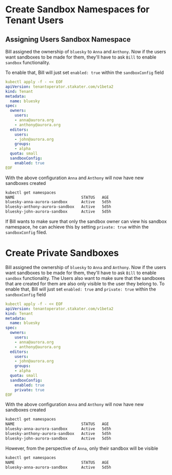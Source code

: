 # Create Sandbox Namespaces for Tenant Users


## Assigning Users Sandbox Namespace

Bill assigned the ownership of `bluesky` to `Anna` and `Anthony`. Now if the users want sandboxes to be made for them, they'll have to ask `Bill` to enable `sandbox` functionality.

To enable that, Bill will just set `enabled: true` within the `sandboxConfig` field

```yaml
kubectl apply -f - << EOF
apiVersion: tenantoperator.stakater.com/v1beta2
kind: Tenant
metadata:
  name: bluesky
spec:
  owners:
    users:
    - anna@aurora.org
    - anthony@aurora.org
  editors:
    users:
    - john@aurora.org
    groups:
    - alpha
  quota: small
  sandboxConfig:
    enabled: true
EOF
```

With the above configuration `Anna` and `Anthony` will now have new sandboxes created

```bash
kubectl get namespaces
NAME                             STATUS   AGE
bluesky-anna-aurora-sandbox      Active   5d5h
bluesky-anthony-aurora-sandbox   Active   5d5h
bluesky-john-aurora-sandbox      Active   5d5h
```

If Bill wants to make sure that only the sandbox owner can view his sandbox namespace, he can achieve this by setting `private: true` within the `sandboxConfig` filed.


# Create Private Sandboxes

Bill assigned the ownership of `bluesky` to `Anna` and `Anthony`. Now if the users want sandboxes to be made for them, they'll have to ask `Bill` to enable `sandbox` functionality. The Users also want to make sure that the sandboxes that are created for them are also only visible to the user they belong to. To enable that, Bill will just set `enabled: true` and `private: true` within the `sandboxConfig` field

```yaml
kubectl apply -f - << EOF
apiVersion: tenantoperator.stakater.com/v1beta2
kind: Tenant
metadata:
  name: bluesky
spec:
  owners:
    users:
    - anna@aurora.org
    - anthony@aurora.org
  editors:
    users:
    - john@aurora.org
    groups:
    - alpha
  quota: small
  sandboxConfig:
    enabled: true
    private: true
EOF
```

With the above configuration `Anna` and `Anthony` will now have new sandboxes created

```bash
kubectl get namespaces
NAME                             STATUS   AGE
bluesky-anna-aurora-sandbox      Active   5d5h
bluesky-anthony-aurora-sandbox   Active   5d5h
bluesky-john-aurora-sandbox      Active   5d5h
```

However, from the perspective of `Anna`, only their sandbox will be visible

```bash
kubectl get namespaces
NAME                             STATUS   AGE
bluesky-anna-aurora-sandbox      Active   5d5h
```
